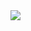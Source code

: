 <img align='right' src="https://github-readme-stats.vercel.app/api?username=k-samuel&count_private=true&show_icons=true&theme=dark">
